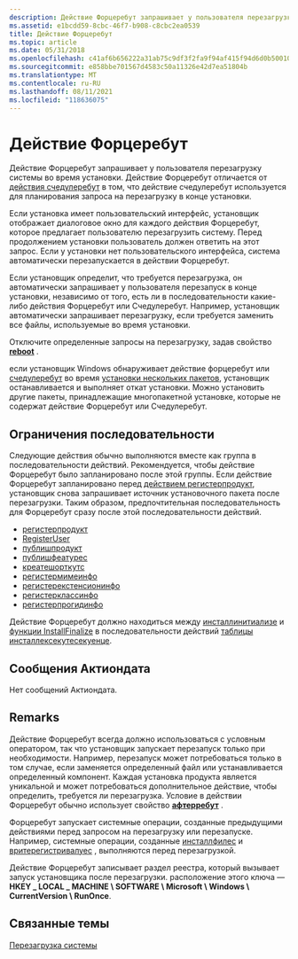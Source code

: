 ```yaml
---
description: Действие Форцеребут запрашивает у пользователя перезагрузку системы во время установки.
ms.assetid: e1bcdd59-8cbc-46f7-b908-c8cbc2ea0539
title: Действие Форцеребут
ms.topic: article
ms.date: 05/31/2018
ms.openlocfilehash: c41af6b656222a31ab75c9df3f2fa9f94af415f94d6d0b50010c0b25c5742502
ms.sourcegitcommit: e858bbe701567d4583c50a11326e42d7ea51804b
ms.translationtype: MT
ms.contentlocale: ru-RU
ms.lasthandoff: 08/11/2021
ms.locfileid: "118636075"
---
```

# <a name="forcereboot-action"></a>Действие Форцеребут

Действие Форцеребут запрашивает у пользователя перезагрузку системы во время установки. Действие Форцеребут отличается от [действия счедулеребут](schedulereboot-action.md) в том, что действие счедулеребут используется для планирования запроса на перезагрузку в конце установки.

Если установка имеет пользовательский интерфейс, установщик отображает диалоговое окно для каждого действия Форцеребут, которое предлагает пользователю перезагрузить систему. Перед продолжением установки пользователь должен ответить на этот запрос. Если у установки нет пользовательского интерфейса, система автоматически перезапускается в действии Форцеребут.

Если установщик определит, что требуется перезагрузка, он автоматически запрашивает у пользователя перезапуск в конце установки, независимо от того, есть ли в последовательности какие-либо действия Форцеребут или Счедулеребут. Например, установщик автоматически запрашивает перезагрузку, если требуется заменить все файлы, используемые во время установки.

Отключите определенные запросы на перезагрузку, задав свойство [**reboot**](reboot.md) .

если установщик Windows обнаруживает действие форцеребут или [счедулеребут](schedulereboot-action.md) во время [установки нескольких пакетов](multiple-package-installations.md), установщик останавливается и выполняет откат установки. Можно установить другие пакеты, принадлежащие многопакетной установке, которые не содержат действие Форцеребут или Счедулеребут.

## <a name="sequence-restrictions"></a>Ограничения последовательности

Следующие действия обычно выполняются вместе как группа в последовательности действий. Рекомендуется, чтобы действие Форцеребут было запланировано после этой группы. Если действие Форцеребут запланировано перед [действием регистерпродукт](registerproduct-action.md), установщик снова запрашивает источник установочного пакета после перезагрузки. Таким образом, предпочтительная последовательность для Форцеребут сразу после этой последовательности действий.

-   [регистерпродукт](registerproduct-action.md)
-   [RegisterUser](registeruser-action.md)
-   [публишпродукт](publishproduct-action.md)
-   [публишфеатурес](publishfeatures-action.md)
-   [креатешорткутс](createshortcuts-action.md)
-   [регистермимеинфо](registermimeinfo-action.md)
-   [регистерекстенсионинфо](registerextensioninfo-action.md)
-   [регистерклассинфо](registerclassinfo-action.md)
-   [регистерпрогидинфо](registerprogidinfo-action.md)

Действие Форцеребут должно находиться между [инсталлинитиализе](installinitialize-action.md) и [функции InstallFinalize](installfinalize-action.md) в последовательности действий [таблицы инсталлексекутесекуенце](installexecutesequence-table.md).

## <a name="actiondata-messages"></a>Сообщения Актиондата

Нет сообщений Актиондата.

## <a name="remarks"></a>Remarks

Действие Форцеребут всегда должно использоваться с условным оператором, так что установщик запускает перезапуск только при необходимости. Например, перезапуск может потребоваться только в том случае, если заменяется определенный файл или устанавливается определенный компонент. Каждая установка продукта является уникальной и может потребоваться дополнительное действие, чтобы определить, требуется ли перезагрузка. Условие в действии Форцеребут обычно использует свойство [**афтерребут**](afterreboot.md) .

Форцеребут запускает системные операции, созданные предыдущими действиями перед запросом на перезагрузку или перезапуске. Например, системные операции, созданные [инсталлфилес](installfiles-action.md) и [вритерегистривалуес](writeregistryvalues-action.md) , выполняются перед перезагрузкой.

Действие Форцеребут записывает раздел реестра, который вызывает запуск установщика после перезагрузки. расположение этого ключа — **HKEY \_ LOCAL \_ MACHINE \\ SOFTWARE \\ Microsoft \\ Windows \\ CurrentVersion \\ RunOnce**.

## <a name="related-topics"></a>Связанные темы

<dl> <dt>

[Перезагрузка системы](system-reboots.md)
</dt> </dl>

 

 




